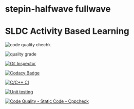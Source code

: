 # stepin-halfwave fullwave

# SLDC Activity Based Learning

![code quality chechk](https://www.code-inspector.com/project/27841/score/svg)

![quality grade](https://www.code-inspector.com/project/27841/status/svg)

[![Git Inspector](https://github.com/prathipatisupriya/stepin-halfwave-fullwave/actions/workflows/gitinspector.yml/badge.svg)](https://github.com/prathipatisupriya/stepin-halfwave-fullwave/actions/workflows/gitinspector.yml)

[![Codacy Badge](https://app.codacy.com/project/badge/Grade/dc00dd6f35dd4b9a81fc29a1aa2626bb)](https://www.codacy.com/gh/prathipatisupriya/stepin-halfwave-fullwave/dashboard?utm_source=github.com&amp;utm_medium=referral&amp;utm_content=prathipatisupriya/stepin-halfwave-fullwave&amp;utm_campaign=Badge_Grade)

[![C/C++ CI](https://github.com/prathipatisupriya/stepin-halfwave-fullwave/actions/workflows/c-build.yml/badge.svg)](https://github.com/prathipatisupriya/stepin-halfwave-fullwave/actions/workflows/c-build.yml)

[![Unit testing](https://github.com/prathipatisupriya/stepin-halfwave-fullwave/actions/workflows/unit-test.yml/badge.svg)](https://github.com/prathipatisupriya/stepin-halfwave-fullwave/actions/workflows/unit-test.yml)

[![Code Quality - Static Code - Cppcheck](https://github.com/prathipatisupriya/stepin-halfwave-fullwave/actions/workflows/cppcheck.yml/badge.svg)](https://github.com/prathipatisupriya/stepin-halfwave-fullwave/actions/workflows/cppcheck.yml)
